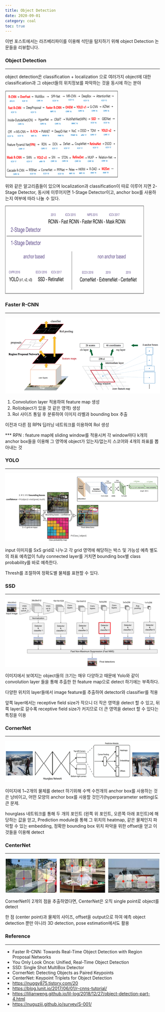 ```yaml
---
title: Object Detection
date: 2020-09-01
category: coal
toc: true
---
```


이번 포스트에서는 라즈베리파이를 이용해 석탄을 탐지하기 위해 object Detection 논문들을 리뷰합니다.

### Object Detection
---

object detection은 classification + localization 으로 여러가지 object에 대한 classification과 그 object들의 위치정보를 파악하는 것을 동시에 하는 분야

![object_detect](https://raw.githubusercontent.com/junha-lee/junha-lee.github.io/main/assets/images/object-detection-1.png)

위와 같은 알고리즘들이 있으며 localization과 classification이 따로 이루어 지면 2-Stage Detector, 동시에 이루어지면 1-Stage Detector이고, anchor box를 사용하는지 여부에 따라 나눌 수 있다.

![object_detect](https://raw.githubusercontent.com/junha-lee/junha-lee.github.io/main/assets/images/object-detection.png)

### Faster R-CNN
---

![object_detect](https://raw.githubusercontent.com/junha-lee/junha-lee.github.io/main/assets/images/fasterr-cnn.png)

1. Convolution layer 적용하여 feature map 생성
2. RoI(object가 있을 것 같은 영역) 생성
3. RoI 사이즈 통일 후 분류하여 이미지 라벨과 bounding box 추출

이전과 다른 점
RPN 딥러닝 네트워크를 이용하여 RoI 생성

*** RPN : feature map에 sliding window를 적용시켜 각 window마다 k개의 anchor box들을 이용해 그 영역에 object가 있는지/없는지 스코어와 4개의 좌표를 뽑아내는 것


### YOLO
---
![object_detect](https://raw.githubusercontent.com/junha-lee/junha-lee.github.io/main/assets/images/yolo.png)

input 이미지를 SxS grid로 나누고 각 grid 영역에 해당하는 박스 및 가능성 예측 별도의 좌표 예측없이 fully connected layer를 거치면 bounding box별 class probability를 바로 예측한다.

Thresh를 조절하여 정확도별 물체를 표현할 수 있다.

### SSD
---
![object_detect](https://raw.githubusercontent.com/junha-lee/junha-lee.github.io/main/assets/images/ssd.png)

이미지에서 보여지는 object들의 크기는 매우 다양하고  때문에 Yolo와 같이 convolution layer 들을 통해 추출한 한 feature map으로 detect 하기에는 부족하다.

다양한 위치의 layer들에서 image feature를 추출하여 detector와 classifier를 적용

앞쪽 layer에서는 receptive field size가 작으니 더 작은 영역을 detect 할 수 있고, 뒤쪽 layer로 갈수록 receptive field size가 커지므로 더 큰 영역을 detect 할 수 있다는 특징을 이용

### CornerNet
---
![object_detect](https://raw.githubusercontent.com/junha-lee/junha-lee.github.io/main/assets/images/cornernet.png)

이미지에 1~2개의 물체를 detect 하기위해 수백 수천개의 anchor box를 사용하는 것은 낭비이고, 어떤 모양의 anchor box를 사용할 것인가(hyperparameter setting)도 큰 문제.

hourglass 네트워크를 통해 두 개의 포인트 (왼쪽 위 포인트, 오른쪽 아래 포인트)에 해당하는 값을 얻고, Prediction module을 통해 그 위치의 heatmap, 같은 물체인지 파악할 수 있는 embedding, 정확한 bounding box 위치 파악을 위한 offset을 얻고 이것들을 이용해 detect

### CenterNet
---

![object_detect](https://raw.githubusercontent.com/junha-lee/junha-lee.github.io/main/assets/images/centernet.png)

CornerNet이 2개의 점을 추출하였다면, CenterNet은 오직 single point로 object를 detect 

한 점 (center point)과 물체의 사이즈, offset을 output으로 하여 예측 object detection 뿐만 아니라 3D detection, pose estimation에서도 활용


### Reference
---

* Faster R-CNN: Towards Real-Time Object Detection with Region Proposal Networks
* You Only Look Once: Unified, Real-Time Object Detection
* SSD: Single Shot MultiBox Detector
* CornerNet: Detecting Objects as Paired Keypoints
* CenterNet: Keypoint Triplets for Object Detection
* https://nuggy875.tistory.com/20
* https://blog.lunit.io/2017/06/01/r-cnns-tutorial/
* https://lilianweng.github.io/lil-log/2018/12/27/object-detection-part-4.html
* https://nuguziii.github.io/survey/S-001/


```python

```
